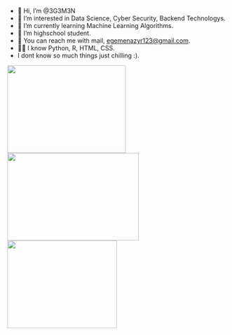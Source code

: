 - 👋 Hi, I’m @3G3M3N
- 👀 I’m interested in Data Science, Cyber Security, Backend Technologys.
- 🌱 I’m currently learning Machine Learning Algorithms.
- 💞️ I’m highschool student.
- 🧐 You can reach me with mail, egemenazyr123@gmail.com. 
- 👨‍💻 I know Python, R, HTML, CSS. 
- I dont know so much things just chilling :).

<img src="https://miro.medium.com/max/1400/0*DdYAfo_NsnAeHrur" width="270" height="200"><img src="https://miro.medium.com/max/765/1*cyXCE-JcBelTyrK-58w6_Q.png" width="300" height="200"><img src="https://bilginc.com/blog/r-programlama-nedir.jpg" width="250" height="200">

